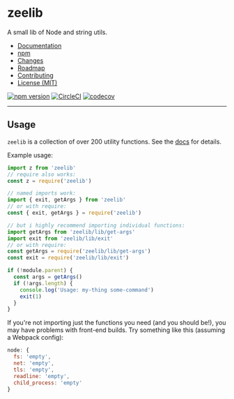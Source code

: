 # zeelib

A small lib of Node and string utils.

* [Documentation](https://zacanger.github.io/zeelib)
* [npm](https://npmjs.com/package/zeelib)
* [Changes](./CHANGELOG.md)
* [Roadmap](./ROADMAP.md)
* [Contributing](./CONTRIBUTING.md)
* [License (MIT)](./LICENSE.md)

[![npm version](https://img.shields.io/npm/v/zeelib.svg)](https://npm.im/zeelib) [![CircleCI](https://circleci.com/gh/zacanger/zeelib/tree/master.svg?style=svg)](https://circleci.com/gh/zacanger/zeelib/tree/master) [![codecov](https://codecov.io/gh/zacanger/zeelib/branch/master/graph/badge.svg)](https://codecov.io/gh/zacanger/zeelib)

--------

## Usage

`zeelib` is a collection of over 200 utility functions.
See the [docs](https://zacanger.github.io/zeelib) for details.

Example usage:
```javascript
import z from 'zeelib'
// require also works:
const z = require('zeelib')

// named imports work:
import { exit, getArgs } from 'zeelib'
// or with require:
const { exit, getArgs } = require('zeelib')

// but i highly recommend importing individual functions:
import getArgs from 'zeelib/lib/get-args'
import exit from 'zeelib/lib/exit'
// or with require:
const getArgs = require('zeelib/lib/get-args')
const exit = require('zeelib/lib/exit')

if (!module.parent) {
  const args = getArgs()
  if (!args.length) {
    console.log('Usage: my-thing some-command')
    exit(1)
  }
}
```

If you're not importing just the functions you need (and you should be!), you
may have problems with front-end builds. Try something like this (assuming a
Webpack config):

```javascript
node: {
  fs: 'empty',
  net: 'empty',
  tls: 'empty',
  readline: 'empty',
  child_process: 'empty'
}
```
